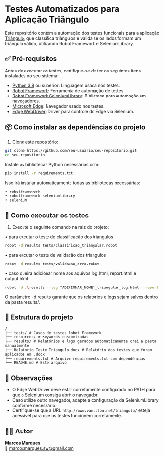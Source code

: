 # Testes Automatizados para Aplicação Triângulo

Este repositório contém a automação dos testes funcionais para a aplicação [Triângulo](http://www.vanilton.net/triangulo/), que classifica triângulos e valida se os lados formam um triângulo válido, utilizando Robot Framework e SeleniumLibrary.

## ✅ Pré-requisitos

Antes de executar os testes, certifique-se de ter os seguintes itens instalados no seu sistema:

- [Python 3.8](https://www.python.org/downloads/) ou superior: Linguagem usada nos testes.
- [Robot Framework](https://robotframework.org/): Ferramenta de automação de testes.
- [Robot Framework SeleniumLibrary](https://robotframework.org/SeleniumLibrary/): Biblioteca para automação em navegadores.
- [Microsoft Edge](https://www.microsoft.com/edge): Navegador usado nos testes.
- [Edge WebDriver](https://developer.microsoft.com/microsoft-edge/tools/webdriver/): Driver para controle do Edge via Selenium.

## 📦 Como instalar as dependências do projeto

1. Clone este repositório:

```bash
git clone https://github.com/seu-usuario/seu-repositorio.git
cd seu-repositorio
```

Instale as bibliotecas Python necessárias com:

```bash
pip install -r requirements.txt
```

Isso irá instalar automaticamente todas as bibliotecas necessárias:

```
• robotframework
• robotframework-seleniumlibrary
• selenium
```

## 🚀 Como executar os testes

1. Execute o seguinte comando na raiz do projeto:

• para excutar o teste de classificacão dos triangulos

```bash
robot -d results tests/classificao_triangular.robot
```

• para excutar o teste de validacão dos triangulos

```bash
robot -d results tests/validacao_erro.robot
```

• caso queira adicionar nome aos aquivos log.html, report.html e output.html

```bash
robot -d .\results --log ^ADICIONAR_NOME^_triangular_log.html --report ^ADICIONAR_NOME^_triangular_report.html --output ^ADICIONAR_NOME^_triangular_output.xml .\testes\teste.robot
```

O parâmetro -d results garante que os relatórios e logs sejam salvos dentro da pasta results/.

## 🧪 Estrutura do projeto

```
/
├── tests/ # Casos de testes Robot Framework
├── resources/ # Keywords customizadas
├── results/ # Relatórios e logs gerados automaticamente crei a pasta manualmente
├── Relatorio_Teste_Triangulo.docx # Relatório dos testes que foram aplicados em .docx
├── requirements.txt # Arquivo requirements.txt com dependências
└── README.md # Este arquivo
```

## 📁 Observações

- O Edge WebDriver deve estar corretamente configurado no PATH para que o Selenium consiga abrir o navegador.
- Caso utilize outro navegador, adapte a configuração da SeleniumLibrary conforme necessário.
- Certifique-se que a URL `http://www.vanilton.net/triangulo/` esteja acessível para que os testes funcionem corretamente.

## 🧑‍💻 Autor

**Marcos Marques**  
📧 marcosmarques.sw@gmail.com
